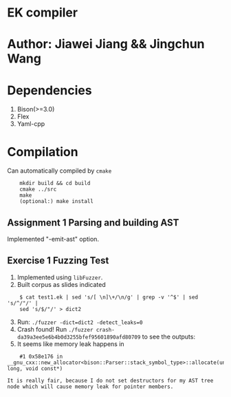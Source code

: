 # EK compiler

# Author: Jiawei Jiang && Jingchun Wang

# Dependencies
1. Bison(>=3.0)     
2. Flex     
3. Yaml-cpp     

# Compilation
Can automatically compiled by `cmake`       
```
    mkdir build && cd build
    cmake ../src
    make
    (optional:) make install
```



## Assignment 1 Parsing and building AST
Implemented "-emit-ast" option.

## Exercise 1 Fuzzing Test
1. Implemented using `libFuzzer`.       
2. Built corpus as slides indicated     
```
    $ cat test1.ek | sed 's/[ \n]\+/\n/g' | grep -v '^$' | sed 's/^/"/' |
    sed 's/$/"/' > dict2
```
3. Run: `./fuzzer -dict=dict2 -detect_leaks=0`
4. Crash found! Run `./fuzzer crash-da39a3ee5e6b4b0d3255bfef95601890afd80709` to see the outputs:       
5. It seems like memory leak happens in 
```
    #1 0x58e176 in __gnu_cxx::new_allocator<bison::Parser::stack_symbol_type>::allocate(unsigned long, void const*)
```

    It is really fair, because I do not set destructors for my AST tree node which will cause memory leak for pointer members.

